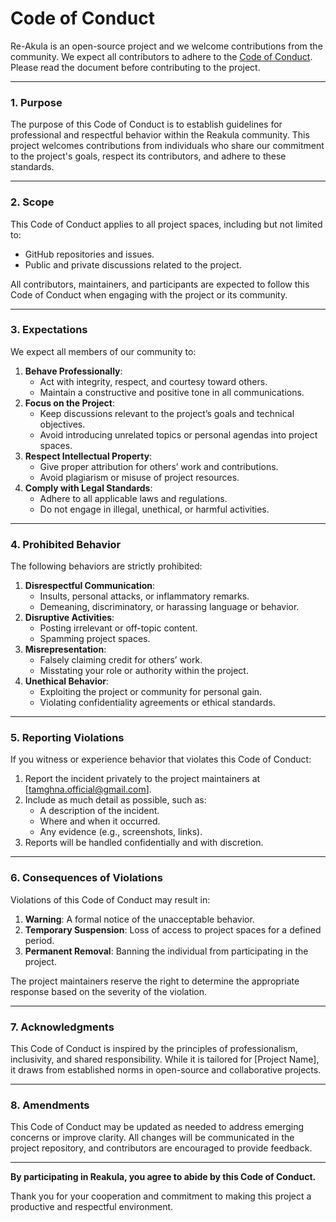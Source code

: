 # Code of Conduct

Re-Akula is an open-source project and we welcome contributions from the community. We expect all contributors to adhere to the [Code of Conduct](CODE_OF_CONDUCT.md). Please read the document before contributing to the project.



---

### **1. Purpose**
The purpose of this Code of Conduct is to establish guidelines for professional and respectful behavior within the Reakula community. This project welcomes contributions from individuals who share our commitment to the project's goals, respect its contributors, and adhere to these standards.

---

### **2. Scope**
This Code of Conduct applies to all project spaces, including but not limited to:
- GitHub repositories and issues.
- Public and private discussions related to the project.

All contributors, maintainers, and participants are expected to follow this Code of Conduct when engaging with the project or its community.

---

### **3. Expectations**
We expect all members of our community to:
1. **Behave Professionally**:
   - Act with integrity, respect, and courtesy toward others.
   - Maintain a constructive and positive tone in all communications.
2. **Focus on the Project**:
   - Keep discussions relevant to the project’s goals and technical objectives.
   - Avoid introducing unrelated topics or personal agendas into project spaces.
3. **Respect Intellectual Property**:
   - Give proper attribution for others’ work and contributions.
   - Avoid plagiarism or misuse of project resources.
4. **Comply with Legal Standards**:
   - Adhere to all applicable laws and regulations.
   - Do not engage in illegal, unethical, or harmful activities.

---

### **4. Prohibited Behavior**
The following behaviors are strictly prohibited:
1. **Disrespectful Communication**:
   - Insults, personal attacks, or inflammatory remarks.
   - Demeaning, discriminatory, or harassing language or behavior.
2. **Disruptive Activities**:
   - Posting irrelevant or off-topic content.
   - Spamming project spaces.
3. **Misrepresentation**:
   - Falsely claiming credit for others’ work.
   - Misstating your role or authority within the project.
4. **Unethical Behavior**:
   - Exploiting the project or community for personal gain.
   - Violating confidentiality agreements or ethical standards.

---

### **5. Reporting Violations**
If you witness or experience behavior that violates this Code of Conduct:
1. Report the incident privately to the project maintainers at [tamghna.official@gmail.com].
2. Include as much detail as possible, such as:
   - A description of the incident.
   - Where and when it occurred.
   - Any evidence (e.g., screenshots, links).
3. Reports will be handled confidentially and with discretion.

---

### **6. Consequences of Violations**
Violations of this Code of Conduct may result in:
1. **Warning**: A formal notice of the unacceptable behavior.
2. **Temporary Suspension**: Loss of access to project spaces for a defined period.
3. **Permanent Removal**: Banning the individual from participating in the project.

The project maintainers reserve the right to determine the appropriate response based on the severity of the violation.

---

### **7. Acknowledgments**
This Code of Conduct is inspired by the principles of professionalism, inclusivity, and shared responsibility. While it is tailored for [Project Name], it draws from established norms in open-source and collaborative projects.

---

### **8. Amendments**
This Code of Conduct may be updated as needed to address emerging concerns or improve clarity. All changes will be communicated in the project repository, and contributors are encouraged to provide feedback.

---

**By participating in Reakula, you agree to abide by this Code of Conduct.**  

Thank you for your cooperation and commitment to making this project a productive and respectful environment.

